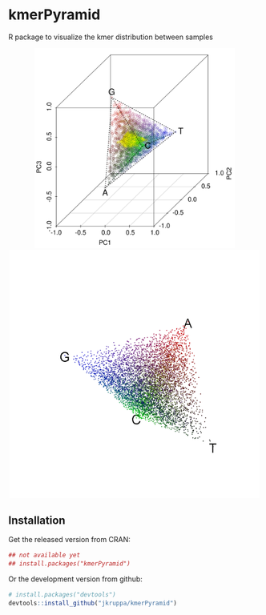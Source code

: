 # kmerPyramid

R package to visualize the kmer distribution between samples

<p align="center">
  <img src="img/kmerPlot.png" width="400">
  <img src="img/animated_pyramide.gif" width="500">
</p>



## Installation

Get the released version from CRAN:

```R
## not available yet
## install.packages("kmerPyramid")
```

Or the development version from github:

```R
# install.packages("devtools")
devtools::install_github("jkruppa/kmerPyramid")
```
